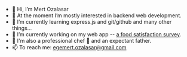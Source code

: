 - 👋 Hi, I’m Mert Ozalasar
- 👀 At the moment I’m mostly interested in backend web development.
- 🌱 I’m currently learning express.js and git/github and many other things...
- 💞️ I’m currently working on my web app -- [a food satisfaction survey](https://github.com/Egm1803/happy-food-survey).
- 🍳 I'm also a professional chef :baby_bottle: and an expectant father.
- 📫 To reach me: egemert.ozalasar@gmail.com

<!---
Egm1803/Egm1803 is a ✨ special ✨ repository because its `README.md` (this file) appears on your GitHub profile.
You can click the Preview link to take a look at your changes.
--->
